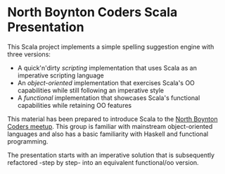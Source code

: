 # North Boynton Coders Scala Presentation #

This Scala project implements a simple spelling suggestion engine with three versions:

- A quick'n'dirty _scripting_ implementation that uses Scala as an imperative scripting language
- An _object-oriented_ implementation that exercises Scala's OO capabilities while still following
  an imperative style
- A _functional_ implementation that showcases Scala's functional capabilities while retaining OO
  features

This material has been prepared to introduce Scala to the [North Boynton Coders meetup](http://www.meetup.com/nobocoders/).
This group is familiar with mainstream object-oriented languages and also has a basic familiarity with Haskell and
functional programming.

The presentation starts with an imperative solution that is subsequently refactored -step by step- into an equivalent
functional/oo version.